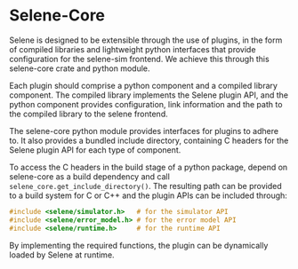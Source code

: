 # Selene-Core

Selene is designed to be extensible through the use of plugins, in the form
of compiled libraries and lightweight python interfaces that provide configuration
for the selene-sim frontend. We achieve this through this selene-core crate and
python module.

Each plugin should comprise a python component and a compiled library component.
The compiled library implements the Selene plugin API, and the python component
provides configuration, link information and the path to the compiled library to
the selene frontend.

The selene-core python module provides interfaces for plugins to adhere to. It also
provides a bundled include directory, containing C headers for the Selene plugin API
for each type of component.

To access the C headers in the build stage of a python package, depend on selene-core
as a build dependency and call `selene_core.get_include_directory()`. The resulting
path can be provided to a build system for C or C++ and the plugin APIs can be included
through:
```c
#include <selene/simulator.h>   # for the simulator API
#include <selene/error_model.h> # for the error model API
#include <selene/runtime.h>     # for the runtime API
```

By implementing the required functions, the plugin can be dynamically loaded by Selene
at runtime.

